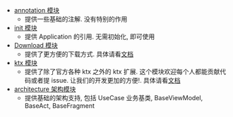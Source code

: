 
- [annotation 模块](https://github.com/xiaojinzi123/AndroidSupport/tree/develop/lib-annotation)
    - 提供一些基础的注解. 没有特别的作用
- [init 模块](https://github.com/xiaojinzi123/AndroidSupport/tree/develop/lib-init)
    - 提供 Application 的引用. 无需初始化, 即可使用
- [Download 模块](https://github.com/xiaojinzi123/AndroidSupport/tree/develop/lib-download)
    - 提供了更方便的下载方式. 具体请看[文档](https://github.com/xiaojinzi123/AndroidSupport/tree/develop/lib-download)
- [ktx 模块](https://github.com/xiaojinzi123/AndroidSupport/tree/develop/lib-ktx)
    - 提供了除了官方各种 ktx 之外的 ktx 扩展. 这个模块欢迎每个人都能贡献代码或者提 issue. 让我们的开发更加的方便!. 具体请看[文档](https://github.com/xiaojinzi123/AndroidSupport/tree/develop/lib-ktx)
- [architecture 架构模块](https://github.com/xiaojinzi123/AndroidSupport/tree/develop/lib-architecture)
    - 提供基础的架构支持, 包括 UseCase 业务基类, BaseViewModel, BaseAct, BaseFragment

